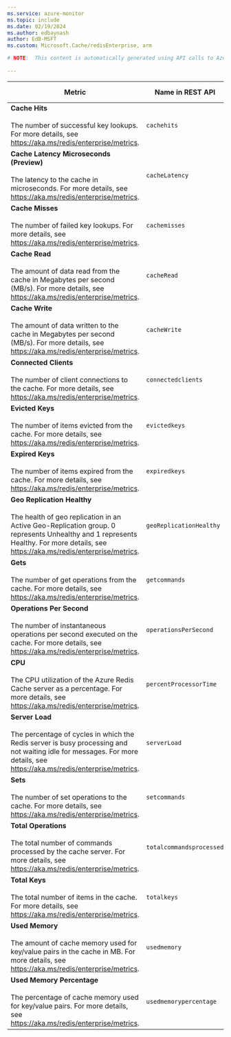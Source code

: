 ```yaml
---
ms.service: azure-monitor
ms.topic: include
ms.date: 02/19/2024
ms.author: edbaynash
author: EdB-MSFT
ms.custom: Microsoft.Cache/redisEnterprise, arm

# NOTE:  This content is automatically generated using API calls to Azure. Any edits made on these files will be overwritten in the next run of the script. 
 
---
```



|Metric|Name in REST API|Unit|Aggregation|Dimensions|Time Grains|DS Export|
|---|---|---|---|---|---|---|
|**Cache Hits**<br><br>The number of successful key lookups. For more details, see https://aka.ms/redis/enterprise/metrics. |`cachehits` |Count |Total |\<none\>|PT5M, PT1H |Yes|
|**Cache Latency Microseconds (Preview)**<br><br>The latency to the cache in microseconds. For more details, see https://aka.ms/redis/enterprise/metrics. |`cacheLatency` |Count |Average |`InstanceId`|PT5M, PT1H |Yes|
|**Cache Misses**<br><br>The number of failed key lookups. For more details, see https://aka.ms/redis/enterprise/metrics. |`cachemisses` |Count |Total |\<none\>|PT5M, PT1H |Yes|
|**Cache Read**<br><br>The amount of data read from the cache in Megabytes per second (MB/s). For more details, see https://aka.ms/redis/enterprise/metrics. |`cacheRead` |BytesPerSecond |Maximum |`InstanceId`|PT5M, PT1H |Yes|
|**Cache Write**<br><br>The amount of data written to the cache in Megabytes per second (MB/s). For more details, see https://aka.ms/redis/enterprise/metrics. |`cacheWrite` |BytesPerSecond |Maximum |`InstanceId`|PT5M, PT1H |Yes|
|**Connected Clients**<br><br>The number of client connections to the cache. For more details, see https://aka.ms/redis/enterprise/metrics. |`connectedclients` |Count |Maximum |`InstanceId`|PT5M, PT1H |Yes|
|**Evicted Keys**<br><br>The number of items evicted from the cache. For more details, see https://aka.ms/redis/enterprise/metrics. |`evictedkeys` |Count |Total |\<none\>|PT5M, PT1H |Yes|
|**Expired Keys**<br><br>The number of items expired from the cache. For more details, see https://aka.ms/redis/enterprise/metrics. |`expiredkeys` |Count |Total |\<none\>|PT5M, PT1H |Yes|
|**Geo Replication Healthy**<br><br>The health of geo replication in an Active Geo-Replication group. 0 represents Unhealthy and 1 represents Healthy. For more details, see https://aka.ms/redis/enterprise/metrics. |`geoReplicationHealthy` |Count |Maximum |\<none\>|PT5M, PT1H |Yes|
|**Gets**<br><br>The number of get operations from the cache. For more details, see https://aka.ms/redis/enterprise/metrics. |`getcommands` |Count |Total |\<none\>|PT5M, PT1H |Yes|
|**Operations Per Second**<br><br>The number of instantaneous operations per second executed on the cache. For more details, see https://aka.ms/redis/enterprise/metrics. |`operationsPerSecond` |Count |Maximum |\<none\>|PT5M, PT1H |Yes|
|**CPU**<br><br>The CPU utilization of the Azure Redis Cache server as a percentage. For more details, see https://aka.ms/redis/enterprise/metrics. |`percentProcessorTime` |Percent |Maximum |`InstanceId`|PT5M, PT1H |Yes|
|**Server Load**<br><br>The percentage of cycles in which the Redis server is busy processing and not waiting idle for messages. For more details, see https://aka.ms/redis/enterprise/metrics. |`serverLoad` |Percent |Maximum |\<none\>|PT5M, PT1H |Yes|
|**Sets**<br><br>The number of set operations to the cache. For more details, see https://aka.ms/redis/enterprise/metrics. |`setcommands` |Count |Total |\<none\>|PT5M, PT1H |Yes|
|**Total Operations**<br><br>The total number of commands processed by the cache server. For more details, see https://aka.ms/redis/enterprise/metrics. |`totalcommandsprocessed` |Count |Total |\<none\>|PT5M, PT1H |Yes|
|**Total Keys**<br><br>The total number of items in the cache. For more details, see https://aka.ms/redis/enterprise/metrics. |`totalkeys` |Count |Maximum |\<none\>|PT5M, PT1H |Yes|
|**Used Memory**<br><br>The amount of cache memory used for key/value pairs in the cache in MB. For more details, see https://aka.ms/redis/enterprise/metrics. |`usedmemory` |Bytes |Maximum |\<none\>|PT5M, PT1H |Yes|
|**Used Memory Percentage**<br><br>The percentage of cache memory used for key/value pairs. For more details, see https://aka.ms/redis/enterprise/metrics. |`usedmemorypercentage` |Percent |Maximum |\<none\>|PT5M, PT1H |Yes|